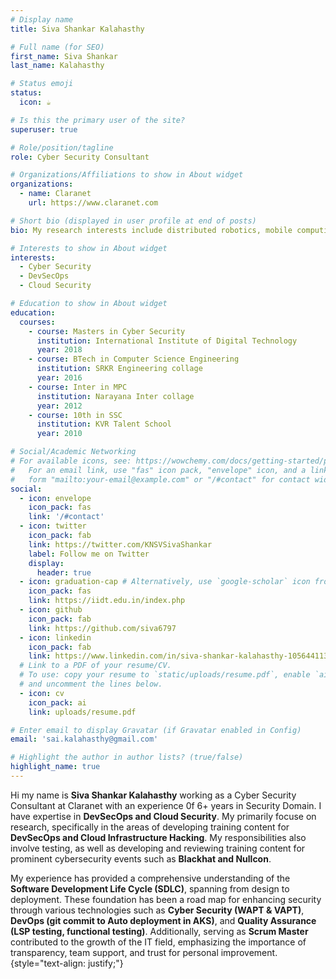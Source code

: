 ```yaml
---
# Display name
title: Siva Shankar Kalahasthy

# Full name (for SEO)
first_name: Siva Shankar
last_name: Kalahasthy

# Status emoji
status:
  icon: ☕️

# Is this the primary user of the site?
superuser: true

# Role/position/tagline
role: Cyber Security Consultant

# Organizations/Affiliations to show in About widget
organizations:
  - name: Claranet
    url: https://www.claranet.com

# Short bio (displayed in user profile at end of posts)
bio: My research interests include distributed robotics, mobile computing and programmable matter.

# Interests to show in About widget
interests:
  - Cyber Security
  - DevSecOps
  - Cloud Security

# Education to show in About widget
education:
  courses:
    - course: Masters in Cyber Security
      institution: International Institute of Digital Technology
      year: 2018
    - course: BTech in Computer Science Engineering
      institution: SRKR Engineering collage
      year: 2016
    - course: Inter in MPC
      institution: Narayana Inter collage
      year: 2012
    - course: 10th in SSC
      institution: KVR Talent School
      year: 2010

# Social/Academic Networking
# For available icons, see: https://wowchemy.com/docs/getting-started/page-builder/#icons
#   For an email link, use "fas" icon pack, "envelope" icon, and a link in the
#   form "mailto:your-email@example.com" or "/#contact" for contact widget.
social:
  - icon: envelope
    icon_pack: fas
    link: '/#contact'
  - icon: twitter
    icon_pack: fab
    link: https://twitter.com/KNSVSivaShankar
    label: Follow me on Twitter
    display:
      header: true
  - icon: graduation-cap # Alternatively, use `google-scholar` icon from `ai` icon pack
    icon_pack: fas
    link: https://iidt.edu.in/index.php
  - icon: github
    icon_pack: fab
    link: https://github.com/siva6797
  - icon: linkedin
    icon_pack: fab
    link: https://www.linkedin.com/in/siva-shankar-kalahasthy-105644113/
  # Link to a PDF of your resume/CV.
  # To use: copy your resume to `static/uploads/resume.pdf`, enable `ai` icons in `params.yaml`,
  # and uncomment the lines below.
  - icon: cv
    icon_pack: ai
    link: uploads/resume.pdf

# Enter email to display Gravatar (if Gravatar enabled in Config)
email: 'sai.kalahasthy@gmail.com'

# Highlight the author in author lists? (true/false)
highlight_name: true
---
```


Hi my name is **Siva Shankar Kalahasthy** working as a Cyber Security Consultant at Claranet with an experience 0f 6+ years in Security Domain. I have expertise in **DevSecOps and Cloud Security**. My primarily focuse on research, specifically in the areas of developing training content for **DevSecOps and Cloud Infrastructure Hacking**. My responsibilities also involve testing, as well as developing and reviewing training content for prominent cybersecurity events such as **Blackhat and Nullcon**.

My experience has provided a comprehensive understanding of the **Software Development Life Cycle (SDLC)**, spanning from design to deployment. These foundation has been a road map for enhancing security through various technologies such as **Cyber Security (WAPT & VAPT)**, **DevOps (git commit to Auto deployment in AKS)**, and **Quality Assurance (LSP testing, functional testing)**. Additionally, serving as **Scrum Master** contributed to the growth of the IT field, emphasizing the importance of transparency, team support, and trust for personal improvement.
{style="text-align: justify;"}